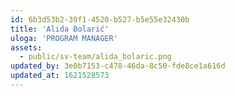 ```yaml
---
id: 6b3d53b2-39f1-4520-b527-b5e55e32430b
title: 'Alida Bolarić'
uloga: 'PROGRAM MANAGER'
assets:
  - public/sv-team/alida_bolaric.png
updated_by: 3e0b7153-c478-46da-8c50-fde8ce1a616d
updated_at: 1621528573
---
```

